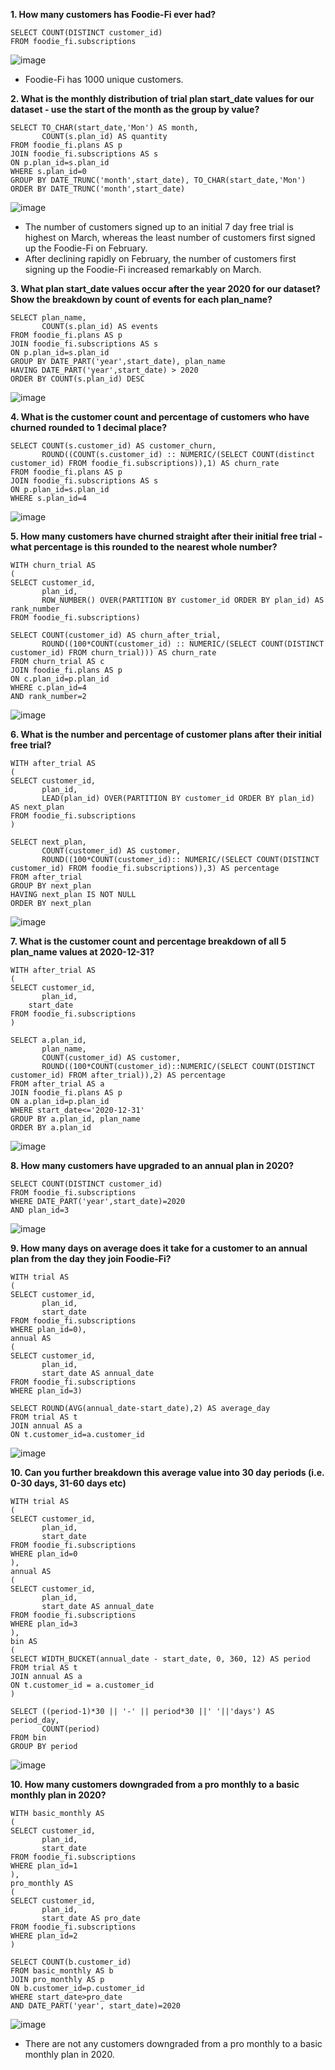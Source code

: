 __1. How many customers has Foodie-Fi ever had?__
```
SELECT COUNT(DISTINCT customer_id)
FROM foodie_fi.subscriptions 
```
![image](https://user-images.githubusercontent.com/89729029/135205474-dd089479-20ec-4a64-b39a-abe7c0875542.png)

- Foodie-Fi has 1000 unique customers.

__2. What is the monthly distribution of trial plan start_date values for our dataset - use the start of the month as the group by value?__
```
SELECT TO_CHAR(start_date,'Mon') AS month,
       COUNT(s.plan_id) AS quantity
FROM foodie_fi.plans AS p
JOIN foodie_fi.subscriptions AS s
ON p.plan_id=s.plan_id
WHERE s.plan_id=0
GROUP BY DATE_TRUNC('month',start_date), TO_CHAR(start_date,'Mon')
ORDER BY DATE_TRUNC('month',start_date)
```
![image](https://user-images.githubusercontent.com/89729029/135274163-01637fda-f17c-4553-bde9-c97407464255.png)
- The number of customers signed up to an initial 7 day free trial is highest on March, whereas the least number of customers first signed up the Foodie-Fi on February. 
- After declining rapidly on February, the number of customers first signing up the Foodie-Fi increased remarkably on March.

__3. What plan start_date values occur after the year 2020 for our dataset? Show the breakdown by count of events for each plan_name?__
```
SELECT plan_name,
       COUNT(s.plan_id) AS events
FROM foodie_fi.plans AS p
JOIN foodie_fi.subscriptions AS s
ON p.plan_id=s.plan_id
GROUP BY DATE_PART('year',start_date), plan_name
HAVING DATE_PART('year',start_date) > 2020
ORDER BY COUNT(s.plan_id) DESC
```
![image](https://user-images.githubusercontent.com/89729029/135208307-fe0610aa-2db7-49bc-91a9-da6ade7e2e5d.png)

__4. What is the customer count and percentage of customers who have churned rounded to 1 decimal place?__
```
SELECT COUNT(s.customer_id) AS customer_churn,
       ROUND((COUNT(s.customer_id) :: NUMERIC/(SELECT COUNT(distinct customer_id) FROM foodie_fi.subscriptions)),1) AS churn_rate
FROM foodie_fi.plans AS p
JOIN foodie_fi.subscriptions AS s
ON p.plan_id=s.plan_id
WHERE s.plan_id=4
```
![image](https://user-images.githubusercontent.com/89729029/135276323-dc488364-675b-4eeb-9475-a320d95982ef.png)

__5. How many customers have churned straight after their initial free trial - what percentage is this rounded to the nearest whole number?__
```
WITH churn_trial AS
(
SELECT customer_id,
       plan_id,
       ROW_NUMBER() OVER(PARTITION BY customer_id ORDER BY plan_id) AS rank_number
FROM foodie_fi.subscriptions)

SELECT COUNT(customer_id) AS churn_after_trial,
       ROUND((100*COUNT(customer_id) :: NUMERIC/(SELECT COUNT(DISTINCT customer_id) FROM churn_trial))) AS churn_rate
FROM churn_trial AS c
JOIN foodie_fi.plans AS p
ON c.plan_id=p.plan_id
WHERE c.plan_id=4
AND rank_number=2
```
![image](https://user-images.githubusercontent.com/89729029/135281540-106a672c-f5f5-4e7a-860e-228790f6b0c4.png)

__6. What is the number and percentage of customer plans after their initial free trial?__
```
WITH after_trial AS
(
SELECT customer_id,
       plan_id,
       LEAD(plan_id) OVER(PARTITION BY customer_id ORDER BY plan_id) AS next_plan
FROM foodie_fi.subscriptions
)

SELECT next_plan, 
       COUNT(customer_id) AS customer,
       ROUND((100*COUNT(customer_id):: NUMERIC/(SELECT COUNT(DISTINCT customer_id) FROM foodie_fi.subscriptions)),3) AS percentage
FROM after_trial
GROUP BY next_plan
HAVING next_plan IS NOT NULL
ORDER BY next_plan
```
![image](https://user-images.githubusercontent.com/89729029/135293748-928d8581-b6b5-47c6-abb8-916b032a3905.png)

__7. What is the customer count and percentage breakdown of all 5 plan_name values at 2020-12-31?__
```
WITH after_trial AS
(
SELECT customer_id,
       plan_id,
  	start_date
FROM foodie_fi.subscriptions
)

SELECT a.plan_id, 
	   plan_name, 
       COUNT(customer_id) AS customer,
       ROUND((100*COUNT(customer_id)::NUMERIC/(SELECT COUNT(DISTINCT customer_id) FROM after_trial)),2) AS percentage
FROM after_trial AS a
JOIN foodie_fi.plans AS p
ON a.plan_id=p.plan_id
WHERE start_date<='2020-12-31'
GROUP BY a.plan_id, plan_name
ORDER BY a.plan_id
```
![image](https://user-images.githubusercontent.com/89729029/135293422-1f8008d8-1623-4c5f-81b0-d41e6765c798.png)

__8. How many customers have upgraded to an annual plan in 2020?__
```
SELECT COUNT(DISTINCT customer_id)
FROM foodie_fi.subscriptions
WHERE DATE_PART('year',start_date)=2020
AND plan_id=3
```
![image](https://user-images.githubusercontent.com/89729029/135295399-704433fb-14fe-4f27-8e8e-9d7288cf3840.png)

__9. How many days on average does it take for a customer to an annual plan from the day they join Foodie-Fi?__
```
WITH trial AS
(
SELECT customer_id, 
       plan_id, 
       start_date
FROM foodie_fi.subscriptions
WHERE plan_id=0),
annual AS
(
SELECT customer_id, 
       plan_id, 
       start_date AS annual_date
FROM foodie_fi.subscriptions
WHERE plan_id=3)

SELECT ROUND(AVG(annual_date-start_date),2) AS average_day
FROM trial AS t
JOIN annual AS a
ON t.customer_id=a.customer_id

```
![image](https://user-images.githubusercontent.com/89729029/135372960-434ab62f-c153-4fac-bf8c-5853b1774a87.png)

__10. Can you further breakdown this average value into 30 day periods (i.e. 0-30 days, 31-60 days etc)__
```
WITH trial AS
(
SELECT customer_id, 
       plan_id, 
       start_date
FROM foodie_fi.subscriptions
WHERE plan_id=0
),
annual AS
(
SELECT customer_id, 
       plan_id, 
       start_date AS annual_date
FROM foodie_fi.subscriptions
WHERE plan_id=3
),
bin AS
(
SELECT WIDTH_BUCKET(annual_date - start_date, 0, 360, 12) AS period
FROM trial AS t
JOIN annual AS a
ON t.customer_id = a.customer_id
)

SELECT ((period-1)*30 || '-' || period*30 ||' '||'days') AS period_day, 
       COUNT(period)
FROM bin
GROUP BY period
```
![image](https://user-images.githubusercontent.com/89729029/135377413-231ab88c-5181-4014-a6d5-b7e2e4321402.png)

__10. How many customers downgraded from a pro monthly to a basic monthly plan in 2020?__
```
WITH basic_monthly AS
(
SELECT customer_id, 
       plan_id, 
       start_date
FROM foodie_fi.subscriptions
WHERE plan_id=1
),
pro_monthly AS
(
SELECT customer_id, 
       plan_id, 
       start_date AS pro_date
FROM foodie_fi.subscriptions
WHERE plan_id=2
)

SELECT COUNT(b.customer_id)
FROM basic_monthly AS b
JOIN pro_monthly AS p
ON b.customer_id=p.customer_id
WHERE start_date>pro_date
AND DATE_PART('year', start_date)=2020
```
![image](https://user-images.githubusercontent.com/89729029/135378341-6286d21a-a49f-4f8f-823b-603171affc62.png)
- There are not any customers downgraded from a pro monthly to a basic monthly plan in 2020.
